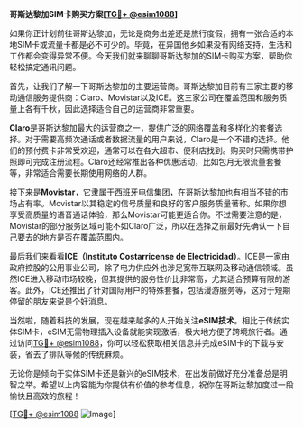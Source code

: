 **哥斯达黎加SIM卡购买方案[[TG💪+ @esim1088](https://t.me/s/esim1088)]**

如果你正计划前往哥斯达黎加，无论是商务出差还是旅行度假，拥有一张合适的本地SIM卡或流量卡都是必不可少的。毕竟，在异国他乡如果没有网络支持，生活和工作都会变得异常不便。今天我们就来聊聊哥斯达黎加的SIM卡购买方案，帮助你轻松搞定通讯问题。

首先，让我们了解一下哥斯达黎加的主要运营商。哥斯达黎加目前有三家主要的移动通信服务提供商：Claro、Movistar以及ICE。这三家公司在覆盖范围和服务质量上各有千秋，因此选择适合自己的运营商非常重要。

**Claro**是哥斯达黎加最大的运营商之一，提供广泛的网络覆盖和多样化的套餐选择。对于需要高频次通话或者数据流量的用户来说，Claro是一个不错的选择。他们的预付费卡非常受欢迎，通常可以在各大超市、便利店找到。购买时只需携带护照即可完成注册流程。Claro还经常推出各种优惠活动，比如包月无限流量套餐等，非常适合需要长期使用网络的人群。

接下来是**Movistar**，它隶属于西班牙电信集团，在哥斯达黎加也有相当不错的市场占有率。Movistar以其稳定的信号质量和良好的客户服务质量著称。如果你想享受高质量的语音通话体验，那么Movistar可能更适合你。不过需要注意的是，Movistar的部分服务区域可能不如Claro广泛，所以在选择之前最好先确认一下自己要去的地方是否在覆盖范围内。

最后我们来看看**ICE（Instituto Costarricense de Electricidad）**。ICE是一家由政府控股的公用事业公司，除了电力供应外也涉足宽带互联网及移动通信领域。虽然ICE进入移动市场较晚，但其提供的服务性价比非常高，尤其适合预算有限的游客。此外，ICE还推出了针对国际用户的特殊套餐，包括漫游服务等，这对于短期停留的朋友来说是个好消息。

当然啦，随着科技的发展，现在越来越多的人开始关注**eSIM技术**。相比于传统实体SIM卡，eSIM无需物理插入设备就能实现激活，极大地方便了跨境旅行者。通过访问[TG💪+ @esim1088](https://t.me/s/esim1088)，你可以轻松获取相关信息并完成eSIM卡的下载与安装，省去了排队等候的传统麻烦。

无论你是倾向于实体SIM卡还是新兴的eSIM技术，在出发前做好充分准备总是明智之举。希望以上内容能为你提供有价值的参考信息，祝你在哥斯达黎加度过一段愉快且高效的旅程！

[[TG💪+ @esim1088](https://t.me/s/esim1088) ![Image](https://i.postimg.cc/4NQfJmqS/Snipaste-2025-05-13-00-14-12.png)]